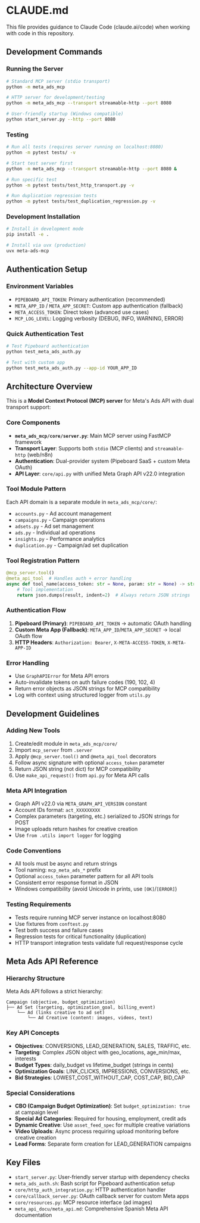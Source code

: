 # CLAUDE.md

This file provides guidance to Claude Code (claude.ai/code) when working with code in this repository.

## Development Commands

### Running the Server
```bash
# Standard MCP server (stdio transport)
python -m meta_ads_mcp

# HTTP server for development/testing
python -m meta_ads_mcp --transport streamable-http --port 8080

# User-friendly startup (Windows compatible)
python start_server.py --http --port 8080
```

### Testing
```bash
# Run all tests (requires server running on localhost:8080)
python -m pytest tests/ -v

# Start test server first
python -m meta_ads_mcp --transport streamable-http --port 8080 &

# Run specific test
python -m pytest tests/test_http_transport.py -v

# Run duplication regression tests
python -m pytest tests/test_duplication_regression.py -v
```

### Development Installation
```bash
# Install in development mode
pip install -e .

# Install via uvx (production)
uvx meta-ads-mcp
```

## Authentication Setup

### Environment Variables
- `PIPEBOARD_API_TOKEN`: Primary authentication (recommended)
- `META_APP_ID` / `META_APP_SECRET`: Custom app authentication (fallback)
- `META_ACCESS_TOKEN`: Direct token (advanced use cases)
- `MCP_LOG_LEVEL`: Logging verbosity (DEBUG, INFO, WARNING, ERROR)

### Quick Authentication Test
```bash
# Test Pipeboard authentication
python test_meta_ads_auth.py

# Test with custom app
python test_meta_ads_auth.py --app-id YOUR_APP_ID
```

## Architecture Overview

This is a **Model Context Protocol (MCP) server** for Meta's Ads API with dual transport support:

### Core Components
- **`meta_ads_mcp/core/server.py`**: Main MCP server using FastMCP framework
- **Transport Layer**: Supports both `stdio` (MCP clients) and `streamable-http` (web/n8n)
- **Authentication**: Dual-provider system (Pipeboard SaaS + custom Meta OAuth)
- **API Layer**: `core/api.py` with unified Meta Graph API v22.0 integration

### Tool Module Pattern
Each API domain is a separate module in `meta_ads_mcp/core/`:
- `accounts.py` - Ad account management
- `campaigns.py` - Campaign operations  
- `adsets.py` - Ad set management
- `ads.py` - Individual ad operations
- `insights.py` - Performance analytics
- `duplication.py` - Campaign/ad set duplication

### Tool Registration Pattern
```python
@mcp_server.tool()
@meta_api_tool  # Handles auth + error handling
async def tool_name(access_token: str = None, param: str = None) -> str:
    # Tool implementation
    return json.dumps(result, indent=2)  # Always return JSON strings
```

### Authentication Flow
1. **Pipeboard (Primary)**: `PIPEBOARD_API_TOKEN` → automatic OAuth handling
2. **Custom Meta App (Fallback)**: `META_APP_ID`/`META_APP_SECRET` → local OAuth flow
3. **HTTP Headers**: `Authorization: Bearer`, `X-META-ACCESS-TOKEN`, `X-META-APP-ID`

### Error Handling
- Use `GraphAPIError` for Meta API errors
- Auto-invalidate tokens on auth failure codes (190, 102, 4)
- Return error objects as JSON strings for MCP compatibility
- Log with context using structured logger from `utils.py`

## Development Guidelines

### Adding New Tools
1. Create/edit module in `meta_ads_mcp/core/`
2. Import `mcp_server` from `.server`
3. Apply `@mcp_server.tool()` and `@meta_api_tool` decorators
4. Follow async signature with optional `access_token` parameter
5. Return JSON string (not dict) for MCP compatibility
6. Use `make_api_request()` from `api.py` for Meta API calls

### Meta API Integration
- Graph API v22.0 via `META_GRAPH_API_VERSION` constant
- Account IDs format: `act_XXXXXXXXX`
- Complex parameters (targeting, etc.) serialized to JSON strings for POST
- Image uploads return hashes for creative creation
- Use `from .utils import logger` for logging

### Code Conventions
- All tools must be async and return strings
- Tool naming: `mcp_meta_ads_*` prefix
- Optional `access_token` parameter pattern for all API tools
- Consistent error response format in JSON
- Windows compatibility (avoid Unicode in prints, use `[OK]`/`[ERROR]`)

### Testing Requirements
- Tests require running MCP server instance on localhost:8080
- Use fixtures from `conftest.py`
- Test both success and failure cases
- Regression tests for critical functionality (duplication)
- HTTP transport integration tests validate full request/response cycle

## Meta Ads API Reference

### Hierarchy Structure
Meta Ads API follows a strict hierarchy:
```
Campaign (objective, budget_optimization)
├── Ad Set (targeting, optimization_goal, billing_event)
    └── Ad (links creative to ad set)
        └── Ad Creative (content: images, videos, text)
```

### Key API Concepts
- **Objectives**: CONVERSIONS, LEAD_GENERATION, SALES, TRAFFIC, etc.
- **Targeting**: Complex JSON object with geo_locations, age_min/max, interests
- **Budget Types**: daily_budget vs lifetime_budget (strings in cents)
- **Optimization Goals**: LINK_CLICKS, IMPRESSIONS, CONVERSIONS, etc.
- **Bid Strategies**: LOWEST_COST_WITHOUT_CAP, COST_CAP, BID_CAP

### Special Considerations
- **CBO (Campaign Budget Optimization)**: Set `budget_optimization: true` at campaign level
- **Special Ad Categories**: Required for housing, employment, credit ads
- **Dynamic Creative**: Use `asset_feed_spec` for multiple creative variations
- **Video Uploads**: Async process requiring upload monitoring before creative creation
- **Lead Forms**: Separate form creation for LEAD_GENERATION campaigns

## Key Files
- `start_server.py`: User-friendly server startup with dependency checks
- `meta_ads_auth.sh`: Bash script for Pipeboard authentication setup
- `core/http_auth_integration.py`: HTTP authentication handler
- `core/callback_server.py`: OAuth callback server for custom Meta apps
- `core/resources.py`: MCP resource interface (ad images)
- `meta_api_docu/meta_api.md`: Comprehensive Spanish Meta API documentation